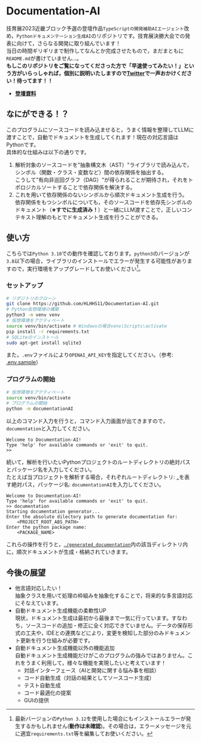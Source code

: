 # Documentation-AI
技育展2023近畿ブロック予選の登壇作品`TypeScriptの開発補助AIエージェント`改め，`Pythonドキュメンテーション生成AI`のリポジトリです。技育展決勝大会での発表に向けて，さらなる開発に取り組んでいます！  
当日の時間ギリギリまで制作してなんとか完成させたもので，まだまともに`README.md`が書けていません…。  
**もしこのリポジトリをご覧になってくださった方で「早速使ってみたい！」という方がいらっしゃれば，個別に説明いたしますので[Twitter](https://twitter.com/YAMAnoKUCHI_)で一声おかけください！待ってます！！**  
- [**登壇資料**](https://onedrive.live.com/edit.aspx?resid=27A40157802CF400!238738&ithint=file%2cpptx&ct=1691746036945&wdOrigin=OFFICECOM-WEB.MAIN.MRU)

## なにができる！？
このプログラムにソースコードを読み込ませると，うまく情報を整理してLLMに渡すことで，自動でドキュメントを生成してくれます！現在の対応言語はPythonです。  
具体的な仕組みは以下の通りです。
1. 解析対象のソースコードを"抽象構文木（AST）"ライブラリで読み込んで，シンボル（関数・クラス・変数など）間の依存関係を抽出する。  
   こうして"有向非巡回グラフ（DAG）"が得られることが期待され，それをトポロジカルソートすることで依存関係を解決する。
1. これを用いて依存関係のないシンボルから順次ドキュメント生成を行う。  
   依存関係をもつシンボルについても，そのソースコードを依存先シンボルのドキュメント（**※すでに生成済み！**）と一緒にLLM渡すことで，正しいコンテキスト理解のもとでドキュメント生成を行うことができる。


## 使い方
こちらでは`Python 3.10`での動作を確認しております。`python3`のバージョンが`3.8`以下の場合，ライブラリのインストールでエラーが発生する可能性がありますので，実行環境をアップグレードしてお使いください[^PYTHON_RUNTIME]。
[^PYTHON_RUNTIME]: 最新バージョンの`Python 3.12`を使用した場合にもインストールエラーが発生するかもしれません(**動作は未確認**)。その場合は，エラーメッセージを元に適宜`requirements.txt`等を編集してお使いください。
### セットアップ
``` sh
# リポジトリのクローン
git clone https://github.com/HLHHS11/Documentation-AI.git
# Python仮想環境の構築
python3 -m venv venv
# 仮想環境をアクティベート
source venv/bin/activate # Windowsの場合venv\Scripts\activate
pip install -r requirements.txt
# SQLiteのインストール
sudo apt-get install sqlite3
```
また，`.env`ファイルにより`OPENAI_API_KEY`を指定してください。（参考: [.env.sample](./.env.sample)）
### プログラムの開始
``` sh
# 仮想環境をアクティベート
source venv/bin/activate
# プログラムの開始
python -m documentationAI
```
以上のコマンド入力を行うと，コマンド入力画面が出てきますので，`documentation`と入力してください。  
```
Welcome to Documentation-AI!
Type 'help' for available commands or 'exit' to quit.
>>
```
続いて，解析を行いたいPythonプロジェクトのルートディレクトリの絶対パスとパッケージ名を入力してください。  
たとえば当プロジェクトを解析する場合，それぞれルートディレクトリ: [`.`](.)を表す絶対パス，パッケージ名: `documentationAI`を入力してください。
```
Welcome to Documentation-AI!
Type 'help' for available commands or 'exit' to quit.
>> documentation
Starting documentation generator...
Enter the absolute dilectory path to generate documentation for:
    <PROJECT_ROOT_ABS_PATH>
Enter the python package name:
    <PACKAGE_NAME>
```
これらの操作を行うと，[`./generated_documentation`](./generated_documentation)内の該当ディレクトリ内に，順次ドキュメントが生成・格納されていきます。

## 今後の展望
- 他言語対応したい！  
  抽象クラスを用いて処理の枠組みを抽象化することで，将来的な多言語対応にそなえています。
- 自動ドキュメント生成機能の柔軟性UP  
  現状，ドキュメント生成は最初から最後まで一気に行っています。すなわち，ソースコードの追加・修正に全く対応できていません。データの保存形式の工夫や，IDEとの連携などにより，変更を検知した部分のみドキュメント更新を行う仕組みが必要です。
- 自動ドキュメント生成機能以外の機能追加  
  自動ドキュメント生成機能だけがこのプログラムの強みではありません。これをうまく利用して，様々な機能を実現したいと考えています！
  - 対話インターフェース（AIと開発に関する悩み事を相談）
  - コード自動生成（対話の結果としてソースコード生成）
  - テスト自動生成
  - コード最適化の提案
  - GUIの提供
